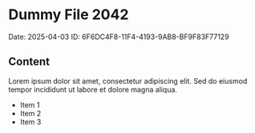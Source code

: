 # Dummy File 2042

Date: 2025-04-03
ID: 6F6DC4F8-11F4-4193-9AB8-BF9F83F77129

## Content

Lorem ipsum dolor sit amet, consectetur adipiscing elit.
Sed do eiusmod tempor incididunt ut labore et dolore magna aliqua.

* Item 1
* Item 2
* Item 3
